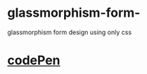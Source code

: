 # glassmorphism-form-
glassmorphism form design using only css
 # [codePen](https://codepen.io/faried-elrewany/pen/MWXjGvx)
